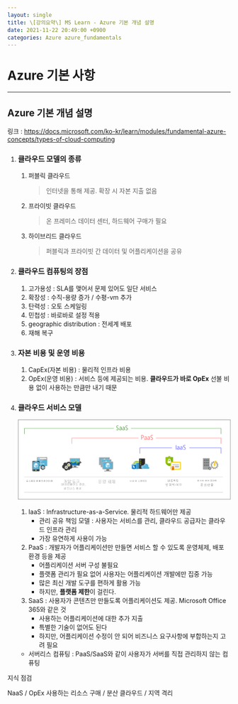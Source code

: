 ```yaml
---
layout: single
title: \[강의요약\] MS Learn - Azure 기본 개념 설명
date: 2021-11-22 20:49:00 +0900
categories: Azure azure_fundamentals
---
```


# Azure 기본 사항

---

## Azure 기본 개념 설명

링크 : https://docs.microsoft.com/ko-kr/learn/modules/fundamental-azure-concepts/types-of-cloud-computing

1. ### 클라우드 모델의 종류

   1. 퍼블릭 클라우드

      > 인터넷을 통해 제공. 확장 시 자본 지출 없음

   2. 프라이빗 클라우드

      > 온 프레미스 데이터 센터, 하드웨어 구매가 필요

   3. 하이브리드 클라우드

      > 퍼블릭과 프라이빗 간 데이터 및 어플리케이션을 공유

2. ### 클라우드 컴퓨팅의 장점

   1. 고가용성 : SLA를 맺어서 문제 있어도 일단 서비스
   2. 확장성 : 수직-용량 증가 / 수평-vm 추가
   3. 탄력성 : 오토 스케일링
   4. 민첩성 : 바로바로 설정 적용
   5. geographic distribution : 전세계 배포
   6. 재해 복구

3. ### 자본 비용 및 운영 비용

   1. CapEx(자본 비용) : 물리적 인프라 비용
   2. OpEx(운영 비용) : 서비스 등에 제공되는 비용. **클라우드가 바로 OpEx** 선불 비용 없이 사용하는 만큼만 내기 때문

4. ### 클라우드 서비스 모델

   ![iaas-paas-saas](/assets/images/2021-11-22/iaas-paas-saas.png)

   1. IaaS : Infrastructure-as-a-Service. 물리적 하드웨어만 제공
      - 관리 공유 책임 모델 : 사용자는 서비스를 관리, 클라우드 공급자는 클라우드 인프라 관리
      - 가장 유연하게 사용이 가능
   2. PaaS : 개발자가 어플리케이션만 만들면 서비스 할 수 있도록 운영체제, 배포 환경 등을 제공
      - 어플리케이션 서버 구성 불필요
      - 플랫폼 관리가 필요 없어 사용자는 어플리케이션 개발에만 집중 가능
      - 많은 최신 개발 도구를 편하게 활용 가능
      - 하지만, **플랫폼 제한**이 걸린다.
   3. SaaS : 사용자가 콘텐츠만 만들도록 어플리케이션도 제공. Microsoft Office 365와 같은 것
      - 사용하는 어플리케이션에 대한 추가 지출
      - 특별한 기술이 없어도 된다
      - 하지만, 어플리케이션 수정이 안 되어 비즈니스 요구사항에 부합하는지 고려 필요

   * 서버리스 컴퓨팅 : PaaS/SaaS와 같이 사용자가 서버를 직접 관리하지 않는 컴퓨팅

지식 점검

NaaS / OpEx 사용하는 리소스 구매 / 분산 클라우드 / 지역 격리